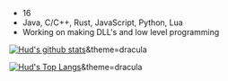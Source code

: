 - 16
- Java, C/C++, Rust, JavaScript, Python, Lua
- Working on making DLL's and low level programming

[![Hud's github stats](https://github-readme-stats.vercel.app/api?username=Hudzilla123)](https://github.com/Hudzilla123/github-readme-stats)&theme=dracula

[![Hud's Top Langs](https://github-readme-stats.vercel.app/api/top-langs/?username=Hudzilla123)](https://github.com/Hudzilla123/github-readme-stats)&theme=dracula
